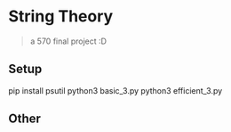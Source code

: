 # String Theory
> a 570 final project :D

## Setup
pip install psutil
python3 basic_3.py
python3 efficient_3.py

## Other